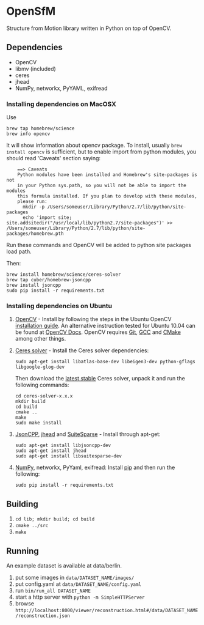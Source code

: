 OpenSfM
=======

Structure from Motion library written in Python on top of OpenCV.


Dependencies
------------
* OpenCV
* libmv (included)
* ceres
* jhead
* NumPy, networkx, PyYAML, exifread

### Installing dependencies on MacOSX

Use

    brew tap homebrew/science
    brew info opencv
    
It will show information about opencv package. To install, usually `brew install opencv` is sufficient, but to enable import from python modules, you should read 'Caveats' section saying:

        ==> Caveats
        Python modules have been installed and Homebrew's site-packages is not
        in your Python sys.path, so you will not be able to import the modules
        this formula installed. If you plan to develop with these modules,
        please run:
          mkdir -p /Users/someuser/Library/Python/2.7/lib/python/site-packages
          echo 'import site; site.addsitedir("/usr/local/lib/python2.7/site-packages")' >> /Users/someuser/Library/Python/2.7/lib/python/site-packages/homebrew.pth

Run these commands and OpenCV will be added to python site packages load path.

Then:

    brew install homebrew/science/ceres-solver
    brew tap cuber/homebrew-jsoncpp
    brew install jsoncpp
    sudo pip install -r requirements.txt

### Installing dependencies on Ubuntu

 1. [OpenCV][] - Install by following the steps in the Ubuntu OpenCV  [installation guide](https://help.ubuntu.com/community/OpenCV). An alternative instruction tested for Ubuntu 10.04 can be found at [OpenCV Docs](http://docs.opencv.org/doc/tutorials/introduction/linux_install/linux_install.html). OpenCV requires [Git](http://git-scm.com/), [GCC](https://gcc.gnu.org/) and [CMake](http://www.cmake.org/) among other things.

 2. [Ceres solver][] - Install the Ceres solver dependencies:

        sudo apt-get install libatlas-base-dev libeigen3-dev python-gflags libgoogle-glog-dev 

     Then download the [latest stable](http://ceres-solver.org/building.html) Ceres solver, unpack it and run the following commands:

        cd ceres-solver-x.x.x
        mkdir build 
        cd build  
        cmake ..
        make
        sudo make install 

 3. [JsonCPP][], [jhead][] and [SuiteSparse](http://faculty.cse.tamu.edu/davis/suitesparse.html) - Install through apt-get:

        sudo apt-get install libjsoncpp-dev
        sudo apt-get install jhead
        sudo apt-get install libsuitesparse-dev

 4. [NumPy][], networkx, PyYaml, exifread: Install [pip](https://pypi.python.org/pypi/pip) and then run the following:

        sudo pip install -r requirements.txt


Building
--------
1. `cd lib; mkdir build; cd build`
2. `cmake ../src`
3. `make`


Running
-------
An example dataset is available at data/berlin.

1. put some images in `data/DATASET_NAME/images/`
2. put config.yaml at `data/DATASET_NAME/config.yaml`
3. run `bin/run_all DATASET_NAME`
4. start a http server with `python -m SimpleHTTPServer`
5. browse `http://localhost:8000/viewer/reconstruction.html#/data/DATASET_NAME/reconstruction.json`



[OpenCV]: http://opencv.org/ (Computer vision and machine learning software library)
[NumPy]: http://www.numpy.org/ (Scientific computing with Python)
[Ceres solver]: http://ceres-solver.org/ (Library for solving complicated nonlinear least squares problems)
[JsonCpp]: https://github.com/open-source-parsers/jsoncpp (C++ library that allows manipulating JSON values)
[jhead]: http://www.sentex.net/~mwandel/jhead/ (Exif Jpeg header manipulation tool)
